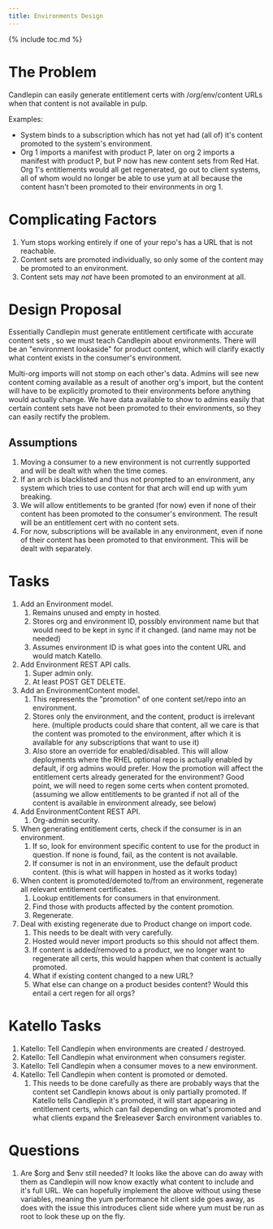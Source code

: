 ```yaml
---
title: Environments Design
---
```

{% include toc.md %}

# The Problem
Candlepin can easily generate entitlement certs with /$org/$env/content URLs
when that content is not available in pulp.

Examples:

* System binds to a subscription which has not yet had (all of) it's content promoted to the system's environment.
* Org 1 imports a manifest with product P, later on org 2 imports a manifest
  with product P, but P now has new content sets from Red Hat. Org 1's
  entitlements would all get regenerated, go out to client systems, all of whom
  would no longer be able to use yum at all because the content hasn't been
  promoted to their environments in org 1.

# Complicating Factors
1. Yum stops working entirely if one of your repo's has a URL that is not reachable.
1. Content sets are promoted individually, so only some of the content may be promoted to an environment.
1. Content sets may *not* have been promoted to an environment at all.

# Design Proposal
Essentially Candlepin must generate entitlement certificate with accurate
content sets , so we must teach Candlepin about environments. There will be an
"environment lookaside" for product content, which will clarify exactly what
content exists in the consumer's environment.

Multi-org imports will not stomp on each other's data. Admins will see new
content coming available as a result of another org's import, but the content
will have to be explicitly promoted to their environments before anything would
actually change. We have data available to show to admins easily that certain
content sets have not been promoted to their environments, so they can easily
rectify the problem.

## Assumptions
1. Moving a consumer to a new environment is not currently supported and will be dealt with when the time comes.
1. If an arch is blacklisted and thus not prompted to an environment, any system which tries to use content for that arch will end up with yum breaking.
1. We will allow entitlements to be granted (for now) even if none of their content has been promoted to the consumer's environment. The result will be an entitlement cert with no content sets.
1. For now, subscriptions will be available in any environment, even if none of their content has been promoted to that environment. This will be dealt with separately.

# Tasks
1. Add an Environment model.
   1. Remains unused and empty in hosted.
   1. Stores org and environment ID, possibly environment name but that would need to be kept in sync if it changed. (and name may not be needed)
   1. Assumes environment ID is what goes into the content URL and would match Katello.
1. Add Environment REST API calls.
   1. Super admin only.
   1. At least POST GET DELETE.
1. Add an EnvironmentContent model.
   1. This represents the "promotion" of one content set/repo into an environment.
   1. Stores only the environment, and the content, product is irrelevant here. (multiple products could share that content, all we care is that the content was promoted to the environment, after which it is available for any subscriptions that want to use it)
   1. Also store an override for enabled/disabled. This will allow deployments
      where the RHEL optional repo is actually enabled by default, if org
      admins would prefer.  How the promotion will affect the entitlement certs
      already generated for the environment? Good point, we will need to regen some
      certs when content promoted. (assuming we allow entitlements to be granted if
      not all of the content is available in environment already, see below)
1. Add EnvironmentContent REST API.
   1. Org-admin security.
1. When generating entitlement certs, check if the consumer is in an environment.
   1. If so, look for environment specific content to use for the product in
      question. If none is found, fail, as the content is not available.
   1. If consumer is not in an environment, use the default product content.
      (this is what will happen in hosted as it works today)
1. When content is promoted/demoted to/from an environment, regenerate all relevant entitlement certificates.
   1. Lookup entitlements for consumers in that environment.
   1. Find those with products affected by the content promotion.
   1. Regenerate.
1. Deal with existing regenerate due to Product change on import code.
   1. This needs to be dealt with very carefully.
   1. Hosted would never import products so this should not affect them.
   1. If content is added/removed to a product, we no longer want to regenerate all certs, this would happen when that content is actually promoted.
   1. What if existing content changed to a new URL?
   1. What else can change on a product besides content? Would this entail a cert regen for all orgs?

# Katello Tasks
1. Katello: Tell Candlepin when environments are created / destroyed.
1. Katello: Tell Candlepin what environment when consumers register.
1. Katello: Tell Candlepin when a consumer moves to a new environment.
1. Katello: Tell Candlepin when content is promoted or demoted.
   1. This needs to be done carefully as there are probably ways that the
     content set Candlepin knows about is only partially promoted. If Katello
     tells Candlepin it's promoted, it will start appearing in entitlement certs,
     which can fail depending on what's promoted and what clients expand the
     $releasever $arch environment variables to.
    
# Questions
1. Are $org and $env still needed? It looks like the above can do away with
   them as Candlepin will now know exactly what content to include and it's
   full URL. We can hopefully implement the above without using these variables,
   meaning the yum performance hit client side goes away, as does with the issue
   this introduces client side where yum must be run as root to look these up on
   the fly.
